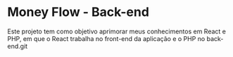 # Money Flow - Back-end

Este projeto tem como objetivo aprimorar meus conhecimentos em React e PHP, em que o React trabalha no front-end da aplicação e o PHP no back-end.git
